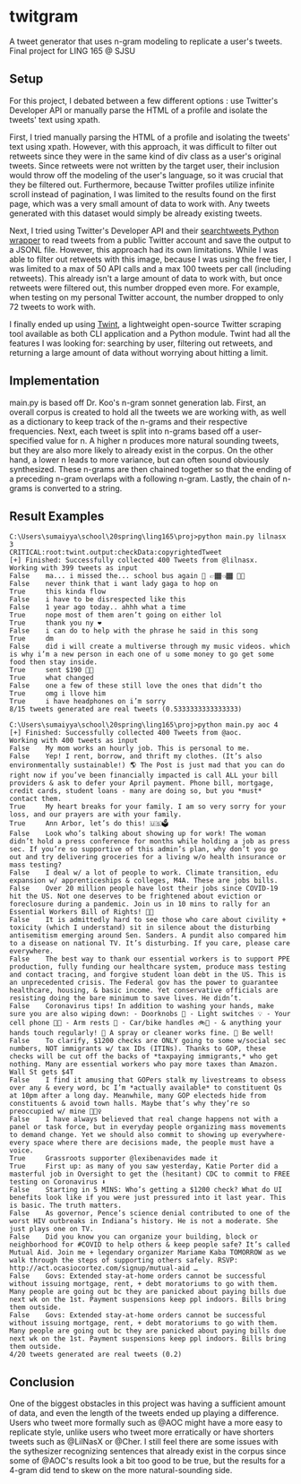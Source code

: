 
# twitgram
A tweet generator that uses n-gram modeling to replicate a user's tweets. Final project for LING 165 @ SJSU

## Setup
For this project, I debated between a few different options : use Twitter's Developer API or manually parse the HTML of a profile and isolate the tweets' text using xpath.

First, I tried manually parsing the HTML of a profile and isolating the tweets' text using xpath. However, with this approach, it was difficult to filter out retweets since they were in the same kind of div class as a user's original tweets. Since retweets were not written by the target user, their inclusion would throw off the modeling of the user's language, so it was crucial that they be filtered out. Furthermore, because Twitter profiles utilize infinite scroll instead of pagination, I was limited to the results found on the first page, which was a very small amount of data to work with. Any tweets generated with this dataset would simply be already existing tweets. 

Next, I tried using Twitter's Developer API and their [searchtweets Python wrapper](https://github.com/twitterdev/search-tweets-python) to read tweets from a public Twitter account and save the output to a JSONL file. However, this approach had its own limitations. While I was able to filter out retweets with this image, because I was using the free tier, I was limited to a max of 50 API calls and a max 100 tweets per call (including retweets). This already isn't a large amount of data to work with, but once retweets were filtered out, this number dropped even more. For example, when testing on my personal Twitter account, the number dropped to only 72 tweets to work with.

I finally ended up using [Twint](https://github.com/twintproject/twint), a lightweight open-source Twitter scraping tool available as both CLI application and a Python module. Twint had all the features I was looking for: searching by user, filtering out retweets, and returning a large amount of data without worrying about hitting a limit. 

## Implementation
main.py is based off Dr. Koo's n-gram sonnet generation lab.
First, an overall corpus is created to hold all the tweets we are working with, as well as a dictionary to keep track of the n-grams and their respective frequencies. 
Next, each tweet is split into n-grams based off a user-specified value for n. A higher n produces more natural sounding tweets, but they are also more likely to already exist in the corpus. On the other hand, a lower n leads to more variance, but can often sound obviously synthesized.
These n-grams are then chained together so that the ending of a preceding n-gram overlaps with a following n-gram. 
Lastly, the chain of n-grams is converted to a string. 

## Result Examples
```
C:\Users\sumaiyya\school\20spring\ling165\proj>python main.py lilnasx 3
CRITICAL:root:twint.output:checkData:copyrightedTweet
[+] Finished: Successfully collected 400 Tweets from @lilnasx.
Working with 399 tweets as input
False    ma... i missed the... school bus again 🥺 👉🏾👈🏾 👟🧦
False    never think that i want lady gaga to hop on
True     this kinda flow
False    i have to be disrespected like this
False    1 year ago today.. ahhh what a time
True     nope most of them aren’t going on either lol
True     thank you ny ❤️
False    i can do to help with the phrase he said in this song
True     dm
False    did i will create a multiverse through my music videos. which is why i’m a new person in each one of u some money to go get some food then stay inside.
True     sent $190 🧥👢
True     what changed
False    one a few of these still love the ones that didn’t tho
True     omg i llove him
True     i have headphones on i’m sorry
8/15 tweets generated are real tweets (0.5333333333333333)
```

```
C:\Users\sumaiyya\school\20spring\ling165\proj>python main.py aoc 4
[+] Finished: Successfully collected 400 Tweets from @aoc.
Working with 400 tweets as input
False    My mom works an hourly job. This is personal to me.
False    Yep! I rent, borrow, and thrift my clothes. (It’s also environmentally sustainable!) 🌎 The Post is just mad that you can do right now if you’ve been financially impacted is call ALL your bill providers & ask to defer your April payment. Phone bill, mortgage, credit cards, student loans - many are doing so, but you *must* contact them.
True     My heart breaks for your family. I am so very sorry for your loss, and our prayers are with your family.
True     Ann Arbor, let’s do this! 🇺🇸🗳
False    Look who’s talking about showing up for work! The woman didn’t hold a press conference for months while holding a job as press sec. If you’re so supportive of this admin’s plan, why don’t you go out and try delivering groceries for a living w/o health insurance or mass testing?
False    I deal w/ a lot of people to work. Climate transition, edu expansion w/ apprenticeships & colleges, M4A. These are jobs bills.
False    Over 20 million people have lost their jobs since COVID-19 hit the US. Not one deserves to be frightened about eviction or foreclosure during a pandemic. Join us in 10 mins to rally for an Essential Workers Bill of Rights! 💪🏽
False    It is admittedly hard to see those who care about civility + toxicity (which I understand) sit in silence about the disturbing antisemitism emerging around Sen. Sanders. A pundit also compared him to a disease on national TV. It’s disturbing. If you care, please care everywhere.
False    The best way to thank our essential workers is to support PPE production, fully funding our healthcare system, produce mass testing and contact tracing, and forgive student loan debt in the US. This is an unprecedented crisis. The Federal gov has the power to guarantee healthcare, housing, & basic income. Yet conservative officials are resisting doing the bare minimum to save lives. He didn’t.
False    Coronavirus tips! In addition to washing your hands, make sure you are also wiping down: - Doorknobs 🚪 - Light switches 💡 - Your cell phone 🤳🏼 - Arm rests 💺 - Car/bike handles 🚲🚗 - & anything your hands touch regularly! 🤝 A spray or cleaner works fine. 🧽 Be well!
False    To clarify, $1200 checks are ONLY going to some w/social sec numbers, NOT immigrants w/ tax IDs (ITINs). Thanks to GOP, these checks will be cut off the backs of *taxpaying immigrants,* who get nothing. Many are essential workers who pay more taxes than Amazon. Wall St gets $4T
False    I find it amusing that GOPers stalk my livestreams to obsess over any & every word, bc I’m *actually available* to constituent Qs at 10pm after a long day. Meanwhile, many GOP electeds hide from constituents & avoid town halls. Maybe that’s why they’re so preoccupied w/ mine 💁🏽‍♀️
False    I have always believed that real change happens not with a panel or task force, but in everyday people organizing mass movements to demand change. Yet we should also commit to showing up everywhere- every space where there are decisions made, the people must have a voice.
True     Grassroots supporter @lexibenavides made it
True     First up: as many of you saw yesterday, Katie Porter did a masterful job in Oversight to get the (hesitant) CDC to commit to FREE testing on Coronavirus ⬇️
False    Starting in 5 MINS: Who’s getting a $1200 check? What do UI benefits look like if you were just pressured into it last year. This is basic. The truth matters.
False    As governor, Pence’s science denial contributed to one of the worst HIV outbreaks in Indiana’s history. He is not a moderate. She just plays one on TV.
False    Did you know you can organize your building, block or neighborhood for #COVID to help others & keep people safe? It’s called Mutual Aid. Join me + legendary organizer Mariame Kaba TOMORROW as we walk through the steps of supporting others safely. RSVP: http://act.ocasiocortez.com/signup/mutual-aid …
False    Govs: Extended stay-at-home orders cannot be successful without issuing mortgage, rent, + debt moratoriums to go with them. Many people are going out bc they are panicked about paying bills due next wk on the 1st. Payment suspensions keep ppl indoors. Bills bring them outside.
False    Govs: Extended stay-at-home orders cannot be successful without issuing mortgage, rent, + debt moratoriums to go with them. Many people are going out bc they are panicked about paying bills due next wk on the 1st. Payment suspensions keep ppl indoors. Bills bring them outside.
4/20 tweets generated are real tweets (0.2)
```

## Conclusion
One of the biggest obstacles in this project was having a sufficient amount of data, and even the length of the tweets ended up playing a difference. Users who tweet more formally such as @AOC might have a more easy to replicate style, unlike users who tweet more erratically or have shorters tweets such as @LilNasX or @Cher. 
I still feel there are some issues with the sythesizer recognizing sentences that already exist in the corpus since some of @AOC's results look a bit too good to be true, but the results for a 4-gram did tend to skew on the more natural-sounding side. 
